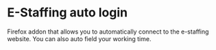 # E-Staffing auto login

Firefox addon that allows you to automatically connect to the e-staffing website.
You can also auto field your working time.

